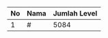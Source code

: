 | No | Nama            | Jumlah Level |
|----|-----------------|--------------|
| 1  | #    |    5084        |
